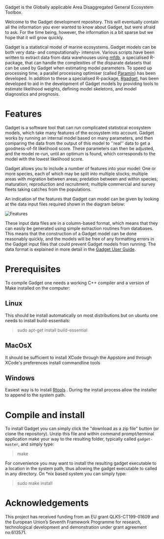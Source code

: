 Gadget is the Globally applicable Area Disaggregated General Ecosystem Toolbox.

Welcome to the Gadget development repository. This will eventually contain all the information you ever wanted to know about Gadget, but were afraid to ask. For the time being, however, the information is a bit sparse but we hope that it will grow quickly.

Gadget is a statistical model of marine ecosystems. Gadget models can be both very data- and computationally- intensive. Various scripts have been written to extract data from data warehouses using [mfdb](https://github.com/mareframe/mfdb/), a specialised R-package, that can handle the complexities of the disparate datasets that can be used by Gadget when estimating model parameters. To speed up processing time, a parallel processing optimiser (called [Paramin](https://github.com/Hafro/paramin)) has been developed. In addition to these a specialised R-package, [Rgadget](https://github.com/Hafro/rgadget), has been developed to aid in the development of Gadget models by providing tools to estimate likelihood weights, defining model skeletons, and model diagnostics and prognosis.   

# Features
Gadget is a software tool that can run complicated statistical ecosystem models, which take many features of the ecosystem into account. Gadget works by running an internal model based on many parameters, and then comparing the data from the output of this model to ''real'' data to get a goodness-of-fit likelihood score. These parameters can then be adjusted, and the model re-run, until an optimum is found, which corresponds to the model with the lowest likelihood score.

Gadget allows you to include a number of features into your model: One or more species, each of which may be split into multiple stocks; multiple areas with migration between areas; predation between and within species; maturation; reproduction and recruitment; multiple commercial and survey fleets taking catches from the populations.

An indication of the features that Gadget can model can be given by
looking at the data input files required shown in the diagram below:

![Features](https://hafro.github.io/gadget/docs/features.png)


These input data files are in a column-based format, which means that they can easily be generated using simple extraction routines from databases. This means that the construction of a Gadget model can be done reasonably quickly, and the models will be free of any formatting errors in the Gadget input files that could prevent Gadget models from running. The data format is explained in more detail in the [Gadget User Guide](https://hafro.github.io/gadget/docs/userguide).


# Prerequisites
To compile Gadget one needs a working C++ compiler and a version of Make installed on the computer:

## Linux
This should be install automatically on most distributions but on ubuntu one needs to install build-essentials:

>  sudo apt-get install build-essential
  

## MacOsX
It should be sufficient to install XCode through the Appstore and through XCode's preferences install commandline tools

## Windows
Easiest way is to install [Rtools](https://cran.r-project.org/bin/windows/Rtools/) . During the install process allow the installer to append to the system path.

# Compile and install
To install Gadget you can simply click the "download as a zip file" button (or clone the repository). Unzip this file and within command prompt/terminal application make your way to the resulting folder, typically called `gadget-master`, and simply type:
  
>  make
  
For convenience you may want to install the resulting gadget executable to a location in the system path, thus allowing the gadget executable to called in any directory. On *nix based system you can simply type:
  
>  sudo make install 


# Acknowledgements
This project has received funding from an EU grant QLK5-CT199-01609 and the European Union’s Seventh Framework Programme for research, technological development and demonstration under grant agreement no.613571.

